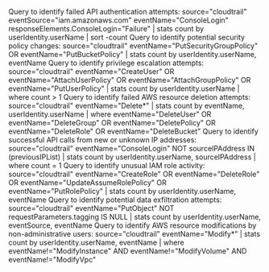 Query to identify failed API authentication attempts:
    source="cloudtrail" eventSource="iam.amazonaws.com" eventName="ConsoleLogin" responseElements.ConsoleLogin="Failure"
    | stats count by userIdentity.userName
    | sort -count
Query to identify potential security policy changes:
    source="cloudtrail" eventName="PutSecurityGroupPolicy" OR eventName="PutBucketPolicy"
    | stats count by userIdentity.userName, eventName
Query to identify privilege escalation attempts:
    source="cloudtrail" eventName="CreateUser" OR eventName="AttachUserPolicy" OR eventName="AttachGroupPolicy" OR eventName="PutUserPolicy"
    | stats count by userIdentity.userName
    | where count > 1
Query to identify failed AWS resource deletion attempts:
    source="cloudtrail" eventName="Delete*"
    | stats count by eventName, userIdentity.userName
    | where eventName="DeleteUser" OR eventName="DeleteGroup" OR eventName="DeletePolicy" OR eventName="DeleteRole" OR eventName="DeleteBucket"
Query to identify successful API calls from new or unknown IP addresses:
    source="cloudtrail" eventName="ConsoleLogin" NOT sourceIPAddress IN (previousIPList)
    | stats count by userIdentity.userName, sourceIPAddress
    | where count = 1
Query to identify unusual IAM role activity:
    source="cloudtrail" eventName="CreateRole" OR eventName="DeleteRole" OR eventName="UpdateAssumeRolePolicy" OR eventName="PutRolePolicy"
    | stats count by userIdentity.userName, eventName
Query to identify potential data exfiltration attempts:
    source="cloudtrail" eventName="PutObject" NOT requestParameters.tagging IS NULL
    | stats count by userIdentity.userName, eventSource, eventName
Query to identify AWS resource modifications by non-administrative users:
    source="cloudtrail" eventName="Modify*"
    | stats count by userIdentity.userName, eventName
    | where eventName!="ModifyInstance" AND eventName!="ModifyVolume" AND eventName!="ModifyVpc"



